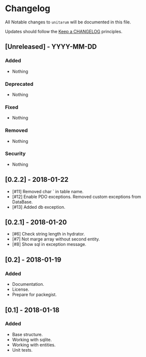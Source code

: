 # Changelog

All Notable changes to `unitarum` will be documented in this file.

Updates should follow the [Keep a CHANGELOG](http://keepachangelog.com/) principles.

## [Unreleased] - YYYY-MM-DD

### Added
- Nothing

### Deprecated
- Nothing

### Fixed
- Nothing

### Removed
- Nothing

### Security
- Nothing

## [0.2.2] - 2018-01-22
- [#11] Removed char ` in table name.
- [#12] Enable PDO exceptions. Removed custom exceptions from DataBase.
- [#13] Added db exception.

## [0.2.1] - 2018-01-20
- [#6] Check string length in hydrator.
- [#7] Not marge array without second entity.
- [#8] Show sql in exception message.

## [0.2] - 2018-01-19

### Added
- Documentation.
- License.
- Prepare for packegist.

## [0.1] - 2018-01-18

### Added
- Base structure.
- Working with sqlite.
- Working with entities.
- Unit tests.